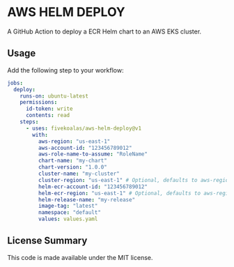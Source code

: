 # AWS HELM DEPLOY

A GitHub Action to deploy a ECR Helm chart to an AWS EKS cluster.

## Usage

Add the following step to your workflow:

```yaml
jobs:
  deploy:
    runs-on: ubuntu-latest
    permissions:
      id-token: write
      contents: read
    steps:
      - uses: fivekoalas/aws-helm-deploy@v1
        with:
          aws-region: "us-east-1"
          aws-account-id: "123456789012"
          aws-role-name-to-assume: "RoleName"
          chart-name: "my-chart"
          chart-version: "1.0.0"
          cluster-name: "my-cluster"
          cluster-region: "us-east-1" # Optional, defaults to aws-region
          helm-ecr-account-id: "123456789012"
          helm-ecr-region: "us-east-1" # Optional, defaults to aws-region
          helm-release-name: "my-release"
          image-tag: "latest"
          namespace: "default"
          values: values.yaml
```

## License Summary

This code is made available under the MIT license.
